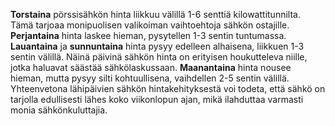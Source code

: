 **Torstaina** pörssisähkön hinta liikkuu välillä 1-6 senttiä kilowattitunnilta. Tämä tarjoaa monipuolisen valikoiman vaihtoehtoja sähkön ostajille. **Perjantaina** hinta laskee hieman, pysytellen 1-3 sentin tuntumassa. **Lauantaina** ja **sunnuntaina** hinta pysyy edelleen alhaisena, liikkuen 1-3 sentin välillä. Näinä päivinä sähkön hinta on erityisen houkutteleva niille, jotka haluavat säästää sähkölaskussaan. **Maanantaina** hinta nousee hieman, mutta pysyy silti kohtuullisena, vaihdellen 2-5 sentin välillä. Yhteenvetona lähipäivien sähkön hintakehityksestä voi todeta, että sähkö on tarjolla edullisesti lähes koko viikonlopun ajan, mikä ilahduttaa varmasti monia sähkönkuluttajia.